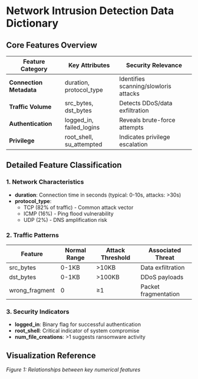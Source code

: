 # Network Intrusion Detection Data Dictionary

## Core Features Overview

| Feature Category       | Key Attributes               | Security Relevance                  |
|------------------------|------------------------------|-------------------------------------|
| **Connection Metadata**| duration, protocol_type      | Identifies scanning/slowloris attacks |
| **Traffic Volume**     | src_bytes, dst_bytes         | Detects DDoS/data exfiltration      |
| **Authentication**     | logged_in, failed_logins     | Reveals brute-force attempts        |
| **Privilege**          | root_shell, su_attempted     | Indicates privilege escalation      |

## Detailed Feature Classification

### 1. Network Characteristics
- **duration**: Connection time in seconds (typical: 0-10s, attacks: >30s)
- **protocol_type**: 
  - TCP (82% of traffic) - Common attack vector
  - ICMP (16%) - Ping flood vulnerability
  - UDP (2%) - DNS amplification risk

### 2. Traffic Patterns
| Feature       | Normal Range | Attack Threshold | Associated Threat       |
|---------------|--------------|------------------|-------------------------|
| src_bytes     | 0-1KB        | >10KB            | Data exfiltration       |
| dst_bytes     | 0-1KB        | >100KB           | DDoS payloads           |
| wrong_fragment| 0            | ≥1               | Packet fragmentation    |

### 3. Security Indicators
- **logged_in**: Binary flag for successful authentication
- **root_shell**: Critical indicator of system compromise
- **num_file_creations**: >1 suggests ransomware activity

## Visualization Reference 
*Figure 1: Relationships between key numerical features*
